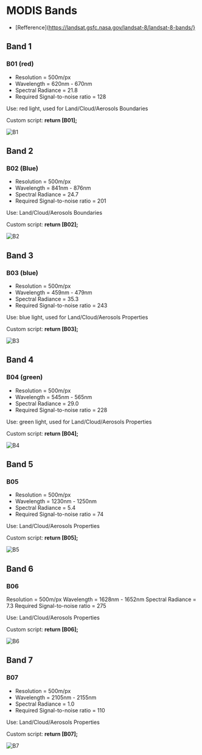 # MODIS Bands

 - [Refference](https://landsat.gsfc.nasa.gov/landsat-8/landsat-8-bands/}

## Band 1

### B01 (red)

- Resolution = 500m/px
- Wavelength = 620nm - 670nm
- Spectral Radiance = 21.8
- Required Signal-to-noise ratio = 128

Use: red light, used for Land/Cloud/Aerosols Boundaries

Custom script: **return [B01];**

![B1](fig/fig1.jpg)

## Band 2

### B02 (Blue)

- Resolution = 500m/px
- Wavelength = 841nm - 876nm
- Spectral Radiance = 24.7
- Required Signal-to-noise ratio = 201

Use: Land/Cloud/Aerosols Boundaries

Custom script: **return [B02];**

![B2](fig/fig2.jpg)

## Band 3

### B03 (blue)

- Resolution = 500m/px
- Wavelength = 459nm - 479nm
- Spectral Radiance = 35.3
- Required Signal-to-noise ratio = 243

Use: blue light, used for Land/Cloud/Aerosols Properties

Custom script: **return [B03];**

![B3](fig/fig3.jpg)

## Band 4

### B04 (green)

- Resolution = 500m/px
- Wavelength = 545nm - 565nm
- Spectral Radiance = 29.0
- Required Signal-to-noise ratio = 228

Use: green light, used for Land/Cloud/Aerosols Properties

Custom script: **return [B04];**

![B4](fig/fig4.jpg)

## Band 5

### B05

- Resolution = 500m/px
- Wavelength = 1230nm - 1250nm
- Spectral Radiance = 5.4
- Required Signal-to-noise ratio = 74

Use: Land/Cloud/Aerosols Properties

Custom script: **return [B05];**

![B5](fig/fig5.jpg)

## Band 6

### B06

Resolution = 500m/px
Wavelength = 1628nm - 1652nm
Spectral Radiance = 7.3
Required Signal-to-noise ratio = 275

Use: Land/Cloud/Aerosols Properties

Custom script: **return [B06];**

![B6](fig/fig6.jpg)

## Band 7

### B07

- Resolution = 500m/px
- Wavelength = 2105nm - 2155nm
- Spectral Radiance = 1.0
- Required Signal-to-noise ratio = 110

Use: Land/Cloud/Aerosols Properties

Custom script: **return [B07];**

![B7](fig/fig7.jpg)
